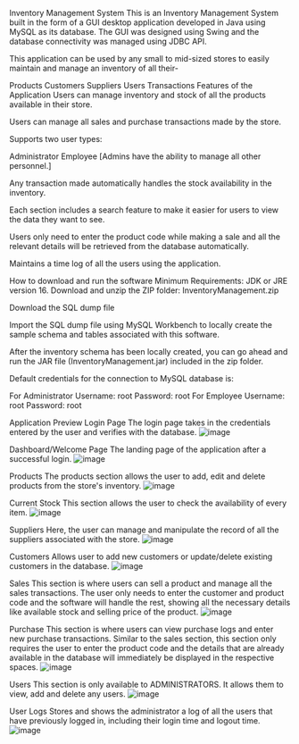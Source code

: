 Inventory Management System
This is an Inventory Management System built in the form of a GUI desktop application developed in Java using MySQL as its database. The GUI was designed using Swing and the database connectivity was managed using JDBC API.

This application can be used by any small to mid-sized stores to easily maintain and manage an inventory of all their-

Products
Customers
Suppliers
Users
Transactions
Features of the Application
Users can manage inventory and stock of all the products available in their store.

Users can manage all sales and purchase transactions made by the store.

Supports two user types:

Administrator
Employee
[Admins have the ability to manage all other personnel.]

Any transaction made automatically handles the stock availability in the inventory.

Each section includes a search feature to make it easier for users to view the data they want to see.

Users only need to enter the product code while making a sale and all the relevant details will be retrieved from the database automatically.

Maintains a time log of all the users using the application.

How to download and run the software
Minimum Requirements: JDK or JRE version 16.
Download and unzip the ZIP folder: InventoryManagement.zip

Download the SQL dump file

Import the SQL dump file using MySQL Workbench to locally create the sample schema and tables associated with this software.

After the inventory schema has been locally created, you can go ahead and run the JAR file (InventoryManagement.jar) included in the zip folder.

Default credentials for the connection to MySQL database is:

For Administrator
Username: root
Password: root
For Employee
Username: root
Password: root

Application Preview
Login Page
The login page takes in the credentials entered by the user and verifies with the database.
![image](https://github.com/anshikasaini12/Inventory-Management-System-Repository/assets/168024540/05ea36cb-79a8-4e94-99bf-bae0d295f49b)

Dashboard/Welcome Page
The landing page of the application after a successful login.
![image](https://github.com/anshikasaini12/Inventory-Management-System-Repository/assets/168024540/7a781a68-4046-4b18-be8f-0f45154ef2e6)

Products
The products section allows the user to add, edit and delete products from the store's inventory.
![image](https://github.com/anshikasaini12/Inventory-Management-System-Repository/assets/168024540/bdeb362e-2d35-4b5d-8d4e-7f9e1d1240d7)

Current Stock
This section allows the user to check the availability of every item.
![image](https://github.com/anshikasaini12/Inventory-Management-System-Repository/assets/168024540/a611c0a7-806e-4893-81d1-c72590b89b15)

Suppliers
Here, the user can manage and manipulate the record of all the suppliers associated with the store.
![image](https://github.com/anshikasaini12/Inventory-Management-System-Repository/assets/168024540/6e825a2f-6658-4246-a2f0-0c6b65ec48db)

Customers
Allows user to add new customers or update/delete existing customers in the database.
![image](https://github.com/anshikasaini12/Inventory-Management-System-Repository/assets/168024540/6bcff1d3-098f-4b2d-9dbb-51abd2c2476c)

Sales
This section is where users can sell a product and manage all the sales transactions. The user only needs to enter the customer and product code and the software will handle the rest, showing all the necessary details like available stock and selling price of the product.
![image](https://github.com/anshikasaini12/Inventory-Management-System-Repository/assets/168024540/e6b46e8b-f741-4efe-8722-bfda94a05975)

Purchase
This section is where users can view purchase logs and enter new purchase transactions. Similar to the sales section, this section only requires the user to enter the product code and the details that are already available in the database will immediately be displayed in the respective spaces.
![image](https://github.com/anshikasaini12/Inventory-Management-System-Repository/assets/168024540/f77d5539-1032-4176-b6fe-91ec76e5e83d)

Users
This section is only available to ADMINISTRATORS. It allows them to view, add and delete any users.
![image](https://github.com/anshikasaini12/Inventory-Management-System-Repository/assets/168024540/e716a584-3cfb-4fa8-843a-8a78315d9ae0)

User Logs
Stores and shows the administrator a log of all the users that have previously logged in, including their login time and logout time.
![image](https://github.com/anshikasaini12/Inventory-Management-System-Repository/assets/168024540/41cc798f-0118-4630-8f71-d06b7befca57)










